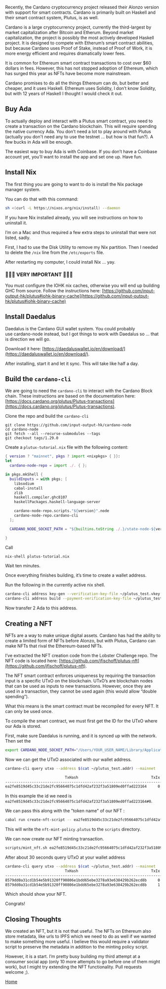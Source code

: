 Recently, the Cardano cryptocurrency project released their Alonzo version with support for smart contracts. Cardano is primarily built on Haskell and their smart contract system, Plutus, is as well.

Cardano is a large cryptocurrency project, currently the third-largest by market capitalization after Bitcoin and Etherum. Beyond market capitalization, the project is possibly the most actively developed Haskell project. It is designed to compete with Etherum’s smart contract abilities, but because Cardano uses Proof of Stake, instead of Proof of Work, it is more energy efficient and requires dramatically lower fees.

It is common for Ethereum smart contract transactions to cost over $60 dollars in fees. However, this has not stopped adoption of Ethereum, which has surged this year as NFTs have become more mainstream.

Cardano promises to do all the things Ethereum can do, but better and cheaper, and it uses Haskell. Ethereum uses Solidity, I don’t know Solidity, but with 12 years of Haskell I thought I would check it out.

## Buy Ada

To actually deploy and interact with a Plutus smart contract, you need to create a transaction on the Cardano blockchain. This will require spending the native currency Ada. You don’t need a lot to play around with Plutus (actually you don't need any to use the testnet ... but how is that fun?). A few bucks in Ada will be enough.

The easiest way to buy Ada is with Coinbase. If you don’t have a Coinbase account yet, you’ll want to install the app and set one up. Have fun.

## Install Nix

The first thing you are going to want to do is install the Nix package manager system.

You can do that with this command:

```bash
sh <(curl -L https://nixos.org/nix/install) --daemon
```

If you have Nix installed already, you will see instructions on how to uninstall it.

I’m on a Mac and thus required a few extra steps to uninstall that were not listed, sadly.

First, I had to use the Disk Utility to remove my Nix partition. Then I needed to delete the `/nix` line from the `/etc/exports` file.

After restarting my computer, I could install Nix … yay.

### 🚨🚨🚨 VERY IMPORTANT 🚨🚨🚨

You must configure the IOHK nix caches, otherwise you will end up building GHC from source. Follow the instructions here: [https://github.com/input-output-hk/plutus#iohk-binary-cache](https://github.com/input-output-hk/plutus#iohk-binary-cache)

## Install Daedalus

Daedalus is the Cardano GUI wallet system. You could probably use cardano-node instead, but I got things to work with Daedalus so … that is direction we will go.

Download it here: [https://daedaluswallet.io/en/download/](https://daedaluswallet.io/en/download/).

After installing, start it and let it sync. This will take like half a day.

## Build the `cardano-cli`

We are going to need the `cardano-cli` to interact with the Cardano Block chain. These instructions are based on the documentation here: [https://docs.cardano.org/plutus/Plutus-transactions](https://docs.cardano.org/plutus/Plutus-transactions).

Clone the repo and build the `cardano-cli`

```
git clone https://github.com/input-output-hk/cardano-node
cd cardano-node
git fetch --all --recurse-submodules --tags
git checkout tags/1.29.0
```

Create a `plutux-tutorial.nix` file with the following content:

```nix
{ version ? "mainnet", pkgs ? import <nixpkgs> { }}:
let
  cardano-node-repo = import ./. { };

in pkgs.mkShell {
  buildInputs = with pkgs; [
    libsodium
    cabal-install
    zlib
    haskell.compiler.ghc8107
    haskellPackages.haskell-language-server

    cardano-node-repo.scripts."${version}".node
    cardano-node-repo.cardano-cli
  ];

  CARDANO_NODE_SOCKET_PATH = "${builtins.toString ./.}/state-node-${version}/node.socket";

}
```

Call

```bash
nix-shell plutus-tutorial.nix
```

Wait ten minutes.

Once everything finishes building, it’s time to create a wallet address.

Run the following in the currently active nix shell.

```bash
cardano-cli address key-gen --verification-key-file ~/plutus_test.vkey --signing-key-file ~/plutus_test.skey
cardano-cli address build --payment-verification-key-file ~/plutus_test.vkey --out-file ~/plutus_test.addr
```

Now transfer 2 Ada to this address.

## Creating a NFT

NFTs are a way to make unique digital assets. Cardano has had the ability to create a limited form of NFTs before Alonzo, but with Plutus, Cardano can make NFTs that rival the Ethereum-based NFTs.

I’ve extracted the NFT creation code from the Lobster Challenge repo. The NFT code is located here: [https://github.com/jfischoff/plutus-nft](https://github.com/jfischoff/plutus-nft).

The NFT smart contract enforces uniqueness by requiring the transaction input is a specific UTxO on the blockchain. UTxO’s are blockchain nodes that can be used as inputs to new transactions. However, once they are used in a transaction, they cannot be used again (this would allow “double spending”).

What this means is the smart contract must be recompiled for every NFT. It can only be used once.

To compile the smart contract, we must first get the ID for the UTxO where our Ada is stored.

First, make sure Daedalus is running, and it is synced up with the network. Then set the

```bash
export CARDANO_NODE_SOCKET_PATH="/Users/YOUR_USER_NAME/Library/Application Support/Daedalus Mainnet/cardano-node.socket"
```

Now we can get the UTxO associated with our wallet address.

```bash
cardano-cli query utxo --address $(cat ~/plutus_test.addr) --mainnet

                           TxHash                                 TxIx        Amount
--------------------------------------------------------------------------------------
ea2fe8519d45c33c21de2fc95664075c1dfd42af232f3a51809ed0ffad223164     0        4200000 lovelace + TxOutDatumHashNone
```

In this example the id we need is `ea2fe8519d45c33c21de2fc95664075c1dfd42af232f3a51809ed0ffad223164#0`.

We can pass this along with the "token name" of our NFT :

```bash
cabal run create-nft-script -- ea2fe8519d45c33c21de2fc95664075c1dfd42af232f3a51809ed0ffad223164#0 AwesomeNFT
```

This will write the `nft-mint-policy.plutus` to the `scripts` directory.

We can now create our NFT minting transaction.

```bash
scripts/mint_nft.sh ea2fe8519d45c33c21de2fc95664075c1dfd42af232f3a51809ed0ffad223164#0 $(cat ~/plutus_test.addr) ~/plutus_test.skey AwesomeNFT
```

After about 30 seconds query UTxO at your wallet address

```bash
cardano-cli query utxo --address $(cat ~/plutus_test.addr) --mainnet
                           TxHash                                 TxIx        Amount
--------------------------------------------------------------------------------------
8579dd0a31cd1b54e5b91320ff90806e1bdd65ebe3278a93e638429b262ecd8b     0        2070331 lovelace + TxOutDatumHashNone
8579dd0a31cd1b54e5b91320ff90806e1bdd65ebe3278a93e638429b262ecd8b     1        1724100 lovelace + 1 369e5bad71475274d99a1c3c8272df1b159e677b49b86d220961e3c4.AwesomeNFT + TxOutDatumHash ScriptDataInAlonzoEra "45b0cfc220ceec5b7c1c62c4d4193d38e4eba48e8815729ce75f9c0ab0e4c1c0"
```

Which should show your NFT.

Congrats!

## Closing Thoughts

We created an NFT, but it is not that useful. The NFTs on Ethereum also store metadata, like urls to IPFS which we need to do as well if we wanted to make something more useful. I believe this would require a validator script to preserve the metadata in addition to the minting policy script.

However, it is a start. I’m pretty busy building my third attempt at a consumer social app (only 10 more attempts to go before one of them might work), but I might try extending the NFT functionality. Pull requests welcome ;).

[Home](../index.html)
